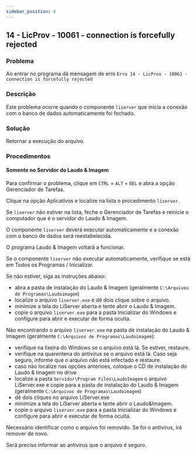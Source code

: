 ```yaml
---
sidebar_position: 6
---
```


## 14 - LicProv - 10061 - connection is forcefully rejected

### Problema

Ao entrar no programa dá mensagem de erro `Erro 14 - LicProv -
10061 - connection is forcefully rejected`

### Descrição

Este problema ocorre quando o componente `liserver` que inicia a
conexão com o banco de dados automaticamente foi fechado.

### Solução

Retornar a execução do arquivo.

### Procedimentos

#### Somente no Servidor do Laudo & Imagem

Para confirmar o problema, clique em `CTRL` + `ALT` + `DEL` e abra a opção
Gerenciador de Tarefas.

Clique na opção Aplicativos e localize na lista o procedimento
`liserver`.

Se `liserver` não estiver na lista, feche o Gerenciador de Tarefas
e reinicie o computador que é o servidor do Laudo & Imagem.

O componente `liserver` deverá executar automaticamente e a
conexão com o banco de dados será reestabelecida.

O programa Laudo & Imagem voltará a funcionar.

Se o componente `liserver` não executar automaticamente, verifique
se está em Todos os Programas / Inicializar.

Se não estiver, siga as instruções abaixo:
- abra a pasta de instalação do Laudo & Imagem (geralmente
`C:\Arquivos de Programas\Laudoimagem`)
- localize o arquivo `liserver.exe` e dê dois clique sobre o
arquivo.
- minimize a tela do LiServer aberta e tente abrir o Laudo &
Imagem.
- copie o arquivo `liserver.exe` para a pasta Inicializar do
Windows e configure para abrir e executar de forma oculta.

Não encontrando o arquivo `liserver.exe` na pasta de instalação do
Laudo & Imagem (geralmente `C:\Arquivos de
Programas\Laudoimagem`):
- verifique na lixeira do Windows se o arquivo está lá. Se
estiver, restaure.
- verifique na quarentena do antivirus se o arquivo está lá.
Caso seja seguro, informe que o arquivo não está infectado e
restaure.
- caso não localize nas opções anterioes, coloque o CD de
instalação do Laudo & Imagem no drive
- localize a pasta `Servidor\Program Files\LaudoImagem` o
arquivo LiServer.exe e copie para a pasta de instalação do Laudo
& Imagem (geralmente `C:\Arquivos de Programas\Laudoimagem`)
- dê dois cliques no arquivo LiServer.exe
- minimize a tela do LiServer aberta e tente abrir o Laudo&Imagem.
- copie o arquivo `liserver.exe` para a pasta Inicializar do
Windows e configure para abrir e executar de forma oculta.

Necessário identificar como o arquivo foi removido. Se foi o
antivirus, irá remover de novo.

Será preciso informar ao antivirus que o arquivo é seguro.